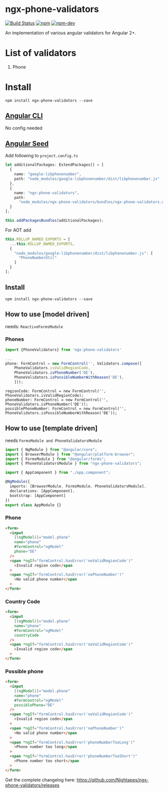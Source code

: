 # ngx-phone-validators

[![Build Status](https://travis-ci.org/Nightapes/ngx-phone-validators.svg?branch=master)](https://travis-ci.org/Nightapes/ngx-phone-validators.svg?branch=master)
[![npm](https://david-dm.org/nightapes/ngx-phone-validators.svg)](https://david-dm.org/nightapes/ngx-phone-validators)
[![npm-dev](https://david-dm.org/nightapes/ngx-phone-validators/dev-status.svg)](https://david-dm.org/nightapes/ngx-phone-validators/?type=dev)

An implementation of various angular validators for Angular 2+.

# List of validators

1. Phone

# Install

`npm install ngx-phone-validators --save`

## [Angular CLI](https://github.com/angular/angular-cli)

No config needed

## [Angular Seed](https://github.com/mgechev/angular-seed)

Add following to `project.config.ts`

```ts
let additionalPackages: ExtendPackages[] = [
  {
    name: "google-libphonenumber",
    path: "node_modules/google-libphonenumber/dist/libphonenumber.js"
  },
  {
    name: "ngx-phone-validators",
    path:
      "node_modules/ngx-phone-validators/bundles/ngx-phone-validators.umd.min.js"
  }
];

this.addPackagesBundles(additionalPackages);
```

For AOT add

```ts
this.ROLLUP_NAMED_EXPORTS = [
  ...this.ROLLUP_NAMED_EXPORTS,
  {
    "node_modules/google-libphonenumber/dist/libphonenumber.js": [
      "PhoneNumberUtil"
    ]
  }
];
```

## Install

```
npm install ngx-phone-validators --save
```

## How to use [model driven]

needs: `ReactiveFormsModule`

### Phones

```ts
import {PhoneValidators} from 'ngx-phone-validators'

...
phone: FormControl = new FormControl('', Validators.compose([
    PhoneValidators.isValidRegionCode,
    PhoneValidators.isPhoneNumber('DE'),
    PhoneValidators.isPossibleNumberWithReason('DE'),
    ]));
```

```
regionCode: FormControl = new FormControl('', PhoneValidators.isValidRegionCode);
phoneNumber: FormControl = new FormControl('', PhoneValidators.isPhoneNumber('DE'));
possiblePhoneNumber: FormControl = new FormControl('', PhoneValidators.isPossibleNumberWithReason('DE'));
```

## How to use [template driven]

needs `FormsModule and PhoneValidatorsModule`

```ts
import { NgModule } from "@angular/core";
import { BrowserModule } from "@angular/platform-browser";
import { FormsModule } from "@angular/forms";
import { PhoneValidatorsModule } from "ngx-phone-validators";

import { AppComponent } from "./app.component";

@NgModule({
  imports: [BrowserModule, FormsModule, PhoneValidatorsModule],
  declarations: [AppComponent],
  bootstrap: [AppComponent]
})
export class AppModule {}
```

### Phone

```html
<form>
  <input
    [(ngModel)]="model.phone"
    name="phone"
    #formControl="ngModel"
    phone="DE"
  />
  <span *ngIf="formControl.hasError('noValidRegionCode')"
    >Invalid region code</span
  >
  <span *ngIf="formControl.hasError('noPhoneNumber')"
    >No valid phone number</span
  >
</form>
```

### Country Code

```html
<form>
  <input
    [(ngModel)]="model.phone"
    name="phone"
    #formControl="ngModel"
    countryCode
  />
  <span *ngIf="formControl.hasError('noValidRegionCode')"
    >Invalid region code</span
  >
</form>
```

### Possible phone

```html
<form>
  <input
    [(ngModel)]="model.phone"
    name="phone"
    #formControl="ngModel"
    possiblePhone="DE"
  />
  <span *ngIf="formControl.hasError('noValidRegionCode')"
    >Invalid region code</span
  >
  <span *ngIf="formControl.hasError('noPhoneNumber')"
    >No valid phone number</span
  >
  <span *ngIf="formControl.hasError('phoneNumberTooLong')"
    >Phone number too long</span
  >
  <span *ngIf="formControl.hasError('phoneNumberTooShort')"
    >Phone number too short</span
  >
</form>
```

Get the complete changelog here: https://github.com/Nightapes/ngx-phone-validators/releases
